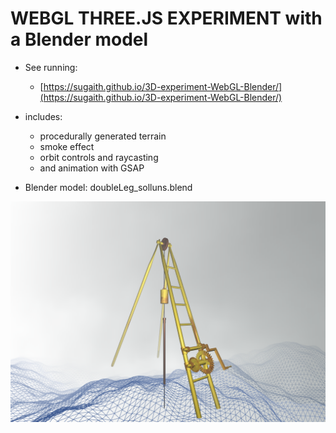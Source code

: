 #   WEBGL THREE.JS EXPERIMENT with a Blender model

- See running: 
    - [https://sugaith.github.io/3D-experiment-WebGL-Blender/](https://sugaith.github.io/3D-experiment-WebGL-Blender/)

- includes: 
    - procedurally generated terrain
    - smoke effect
    - orbit controls and raycasting 
    - and animation with GSAP
    
- Blender model: doubleLeg_solluns.blend

![Print](screenshot.png?raw=true)












